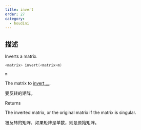 ```yaml
---
title: invert
order: 27
category:
  - houdini
---
```

    
## 描述

Inverts a matrix.

```c
<matrix> invert(<matrix>m)
```

`m`

The matrix to [invert \_\_](http://en.wikipedia.org/wiki/Invertible_matrix).

要反转的矩阵。

Returns

The inverted matrix, or the original matrix if the matrix is singular.

被反转的矩阵，如果矩阵是单数，则是原始矩阵。
